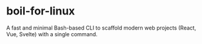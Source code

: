 # boil-for-linux
 A fast and minimal Bash-based CLI to scaffold modern web projects (React, Vue, Svelte) with a single command.

